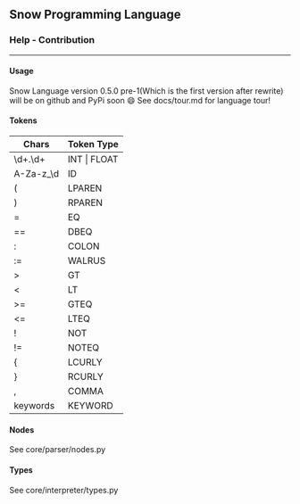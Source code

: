 ## Snow Programming Language 
### Help - Contribution

***

#### Usage
Snow Language version 0.5.0 pre-1(Which is the first version after rewrite) will be on github and PyPi soon 😄
See docs/tour.md for language tour!

#### Tokens
| Chars     | Token Type   |
|-----------|--------------|
| \d+.\d+   | INT \| FLOAT |
| A-Za-z_\d | ID           |
| (         | LPAREN       |
| )         | RPAREN       |
| =         | EQ           |
| ==        | DBEQ         |
| :         | COLON        |
| :=        | WALRUS       |
| >         | GT           |
| <         | LT           |
| >=        | GTEQ         |
| <=        | LTEQ         |
| !         | NOT          |
| !=        | NOTEQ        |
| {         | LCURLY       |
| }         | RCURLY       |
| ,         | COMMA        |
| keywords  | KEYWORD      |


#### Nodes
See core/parser/nodes.py

#### Types
See core/interpreter/types.py
